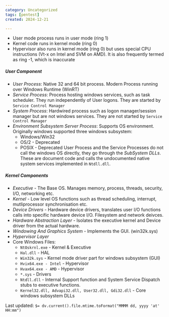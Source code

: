 ```yaml
---
category: Uncategorized
tags: [pentest]
created: 2024-12-21

---
```

- User mode process runs in user mode (ring 1)
- Kernel code runs in kernel mode (ring 0)
- Hypervisor also runs in kernel mode (ring 0) but uses special CPU instructions (Vt-x on Intel and SVM on AMD). It is also frequently termed as ring -1, which is inaccurate
##### User Component
  - *User Process*: Native 32 and 64 bit process. Modern Process running over Windows Runtime (WinRT)
  - *Service Process*: Process hosting windows services, such as task scheduler. They run independently of User logons. They are started by `Service Control Manager`
  - *System Process*: Hardwired process such as logon manager/session manager but are not windows services. They are not started by `Service Control Manager`
  - *Environment Subsystem Server Process*: Supports OS environment. Originally windows supported three windows subsystem:
	  - Windows/Win32
	  - OS/2 - Deprecated
	  - POSIX - Deprecated
User Process and the Service Processes do not call the windows OS directly, they go through the *SubSystem DLLs*. These are document code and calls the undocumented native system services implemented in `Ntdll.dll`.
##### Kernel Components
- *Executive* - The Base OS. Manages memory, process, threads, security, I/O, networking etc.
- *Kernel* - Low level OS functions such as thread scheduling, interrupt, mutliprocessor synchronisation etc.
- *Device Drivers* - Hardware device drivers, translates user I/O functions calls into specific hardware device I/O. Filesystem and network deivces.
- *Hardware Abstraction Layer* - Isolates the executive kernel and Device driver from the actual hardware.
- *Windowing And Graphics System* - Implements the GUI. (win32k.sys)
- *Hypervisor Layer*
- Core Windows Files:
	- `NtOskrnl.exe` - Kernel & Executive
	- `Hal.dll` - HAL
	- `Win32k.sys` - Kernel mode driver part for windows subsystem (GUI)
	- `Hvix64.exe - Intel` - Hypervisor
	- `Hvax64.exe - AMD` - Hypervisor
	- `*.sys` - Drivers
	- `Ntdll.dll` - Internal Support function and System Service Dispatch stubs to executive functions.
	- `Kernel32.dll, Advapi32.dll, User32.dll, Gdi32.dll` - Core windows subsystem DLLs


Last updated: `$= dv.current().file.mtime.toFormat("MMMM dd, yyyy 'at' HH:mm")`
